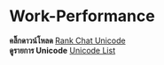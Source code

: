 # Work-Performance

**คลิ๊กดาวน์โหลด** [Rank Chat Unicode](https://github.com/MrMaxing/Work-Performance/raw/main/Untitled-1.psd)<br>
**ดูรายการ Unicode** [Unicode List](https://github.com/MrMaxing/Work-Performance/blob/main/Rank%20Chat%20Unicode/README.md)
